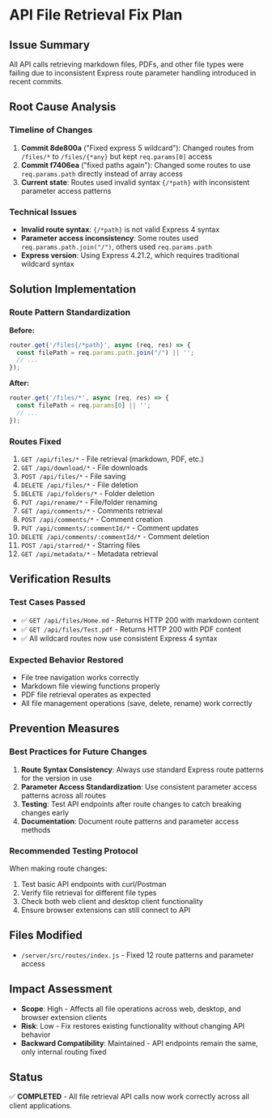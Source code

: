 # API File Retrieval Fix Plan

## Issue Summary
All API calls retrieving markdown files, PDFs, and other file types were failing due to inconsistent Express route parameter handling introduced in recent commits.

## Root Cause Analysis

### Timeline of Changes
1. **Commit 8de800a** ("Fixed express 5 wildcard"): Changed routes from `/files/*` to `/files/{*any}` but kept `req.params[0]` access
2. **Commit f7406ea** ("fixed paths again"): Changed some routes to use `req.params.path` directly instead of array access
3. **Current state**: Routes used invalid syntax `{/*path}` with inconsistent parameter access patterns

### Technical Issues
- **Invalid route syntax**: `{/*path}` is not valid Express 4 syntax
- **Parameter access inconsistency**: Some routes used `req.params.path.join("/")`, others used `req.params.path`
- **Express version**: Using Express 4.21.2, which requires traditional wildcard syntax

## Solution Implementation

### Route Pattern Standardization
**Before:**
```javascript
router.get('/files{/*path}', async (req, res) => {
  const filePath = req.params.path.join("/") || '';
  // ...
});
```

**After:**
```javascript
router.get('/files/*', async (req, res) => {
  const filePath = req.params[0] || '';
  // ...
});
```

### Routes Fixed
1. `GET /api/files/*` - File retrieval (markdown, PDF, etc.)
2. `GET /api/download/*` - File downloads  
3. `POST /api/files/*` - File saving
4. `DELETE /api/files/*` - File deletion
5. `DELETE /api/folders/*` - Folder deletion
6. `PUT /api/rename/*` - File/folder renaming  
7. `GET /api/comments/*` - Comments retrieval
8. `POST /api/comments/*` - Comment creation
9. `PUT /api/comments/:commentId/*` - Comment updates
10. `DELETE /api/comments/:commentId/*` - Comment deletion
11. `POST /api/starred/*` - Starring files
12. `GET /api/metadata/*` - Metadata retrieval

## Verification Results

### Test Cases Passed
- ✅ `GET /api/files/Home.md` - Returns HTTP 200 with markdown content
- ✅ `GET /api/files/Test.pdf` - Returns HTTP 200 with PDF content
- ✅ All wildcard routes now use consistent Express 4 syntax

### Expected Behavior Restored
- File tree navigation works correctly
- Markdown file viewing functions properly
- PDF file retrieval operates as expected
- All file management operations (save, delete, rename) work correctly

## Prevention Measures

### Best Practices for Future Changes
1. **Route Syntax Consistency**: Always use standard Express route patterns for the version in use
2. **Parameter Access Standardization**: Use consistent parameter access patterns across all routes
3. **Testing**: Test API endpoints after route changes to catch breaking changes early
4. **Documentation**: Document route patterns and parameter access methods

### Recommended Testing Protocol
When making route changes:
1. Test basic API endpoints with curl/Postman
2. Verify file retrieval for different file types
3. Check both web client and desktop client functionality
4. Ensure browser extensions can still connect to API

## Files Modified
- `/server/src/routes/index.js` - Fixed 12 route patterns and parameter access

## Impact Assessment
- **Scope**: High - Affects all file operations across web, desktop, and browser extension clients
- **Risk**: Low - Fix restores existing functionality without changing API behavior
- **Backward Compatibility**: Maintained - API endpoints remain the same, only internal routing fixed

## Status
✅ **COMPLETED** - All file retrieval API calls now work correctly across all client applications.